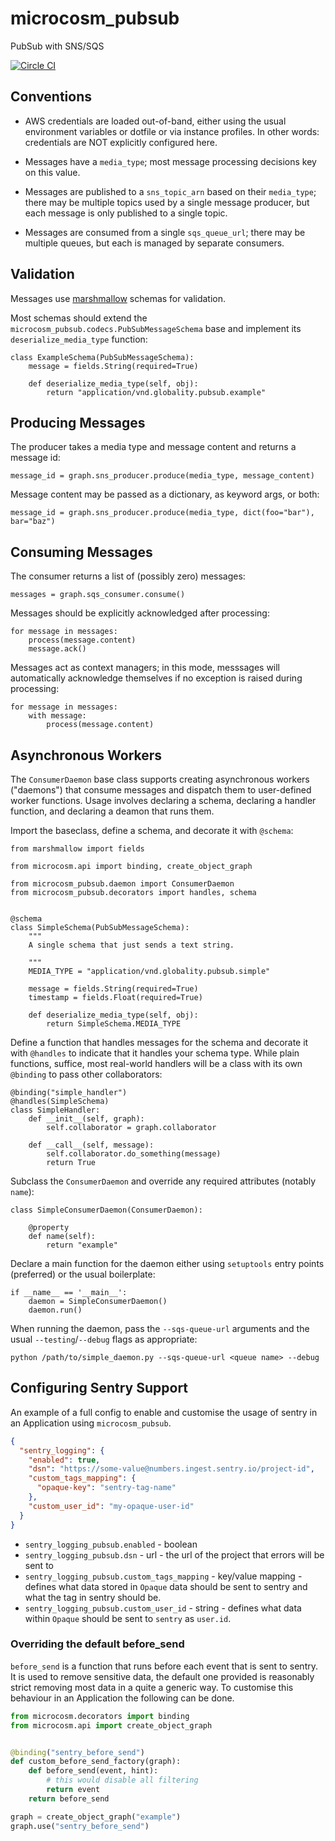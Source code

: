 # microcosm_pubsub

PubSub with SNS/SQS

[![Circle CI](https://circleci.com/gh/globality-corp/microcosm-pubsub/tree/develop.svg?style=svg)](https://circleci.com/gh/globality-corp/microcosm-pubsub/tree/develop)


## Conventions

 -  AWS credentials are loaded out-of-band, either using the usual environment variables or dotfile
    or via instance profiles. In other words: credentials are NOT explicitly configured here.

 -  Messages have a `media_type`; most message processing decisions key on this value.

 -  Messages are published to a `sns_topic_arn` based on their `media_type`; there may be multiple topics
    used by a single message producer, but each message is only published to a single topic.

 -  Messages are consumed from a single `sqs_queue_url`; there may be multiple queues, but each is managed
    by separate consumers.


## Validation

Messages use [marshmallow](http://marshmallow.readthedocs.org/en/latest/index.html) schemas for validation.

Most schemas should extend the `microcosm_pubsub.codecs.PubSubMessageSchema` base and implement its
`deserialize_media_type` function:

    class ExampleSchema(PubSubMessageSchema):
        message = fields.String(required=True)

        def deserialize_media_type(self, obj):
            return "application/vnd.globality.pubsub.example"


## Producing Messages

The producer takes a media type and message content and returns a message id:

    message_id = graph.sns_producer.produce(media_type, message_content)

Message content may be passed as a dictionary, as keyword args, or both:

    message_id = graph.sns_producer.produce(media_type, dict(foo="bar"), bar="baz")


## Consuming Messages

The consumer returns a list of (possibly zero) messages:

    messages = graph.sqs_consumer.consume()

Messages should be explicitly acknowledged after processing:

    for message in messages:
        process(message.content)
        message.ack()

Messages act as context managers; in this mode, messsages will automatically acknowledge themselves if
no exception is raised during processing:

    for message in messages:
        with message:
            process(message.content)


## Asynchronous Workers

The `ConsumerDaemon` base class supports creating asynchronous workers ("daemons") that consume
messages and dispatch them to user-defined worker functions. Usage involves declaring a schema,
declaring a handler function, and declaring a deamon that runs them.


Import the baseclass, define a schema, and decorate it with `@schema`:

    from marshmallow import fields

    from microcosm.api import binding, create_object_graph

    from microcosm_pubsub.daemon import ConsumerDaemon
    from microcosm_pubsub.decorators import handles, schema


    @schema
    class SimpleSchema(PubSubMessageSchema):
        """
        A single schema that just sends a text string.

        """
        MEDIA_TYPE = "application/vnd.globality.pubsub.simple"

        message = fields.String(required=True)
        timestamp = fields.Float(required=True)

        def deserialize_media_type(self, obj):
            return SimpleSchema.MEDIA_TYPE

Define a function that handles messages for the schema and decorate it with `@handles` to
indicate that it handles your schema type. While plain functions, suffice, most real-world
handlers will be a class with its own `@binding` to pass other collaborators:

    @binding("simple_handler")
    @handles(SimpleSchema)
    class SimpleHandler:
        def __init__(self, graph):
            self.collaborator = graph.collaborator

        def __call__(self, message):
            self.collaborator.do_something(message)
            return True


Subclass the `ConsumerDaemon` and override any required attributes (notably `name`):

    class SimpleConsumerDaemon(ConsumerDaemon):

        @property
        def name(self):
            return "example"


Declare a main function for the daemon either using `setuptools` entry points (preferred) or
the usual boilerplate:

    if __name__ == '__main__':
        daemon = SimpleConsumerDaemon()
        daemon.run()

When running the daemon, pass the `--sqs-queue-url` arguments and the usual `--testing`/`--debug` flags as appropriate:

    python /path/to/simple_daemon.py --sqs-queue-url <queue name> --debug


## Configuring Sentry Support

An example of a full config to enable and customise the usage of sentry in an
Application using `microcosm_pubsub`.

```json
{
  "sentry_logging": {
    "enabled": true,
    "dsn": "https://some-value@numbers.ingest.sentry.io/project-id",
    "custom_tags_mapping": {
      "opaque-key": "sentry-tag-name"
    },
    "custom_user_id": "my-opaque-user-id"
  }
}
```

- `sentry_logging_pubsub.enabled` - boolean
- `sentry_logging_pubsub.dsn` - url - the url of the project that errors will be
 sent to
- `sentry_logging_pubsub.custom_tags_mapping` - key/value mapping - defines what data
 stored in `Opaque` data should be sent to sentry and what the tag in sentry
 should be.
- `sentry_logging_pubsub.custom_user_id` - string - defines what data within `Opaque`
should be sent to `sentry` as `user.id`.

### Overriding the default before_send
`before_send` is a function that runs before each event that is sent to sentry.
It is used to remove sensitive data, the default one provided is reasonably
strict removing most data in a quite a generic way. To customise this behaviour
in an Application the following can be done.

```python
from microcosm.decorators import binding
from microcosm.api import create_object_graph


@binding("sentry_before_send")
def custom_before_send_factory(graph):
    def before_send(event, hint):
        # this would disable all filtering
        return event
    return before_send

graph = create_object_graph("example")
graph.use("sentry_before_send")
```
